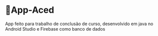 # 🥇App-Aced
App feito para trabalho de conclusão de curso, desenvolvido em java no Android Studio e Firebase como banco de dados
